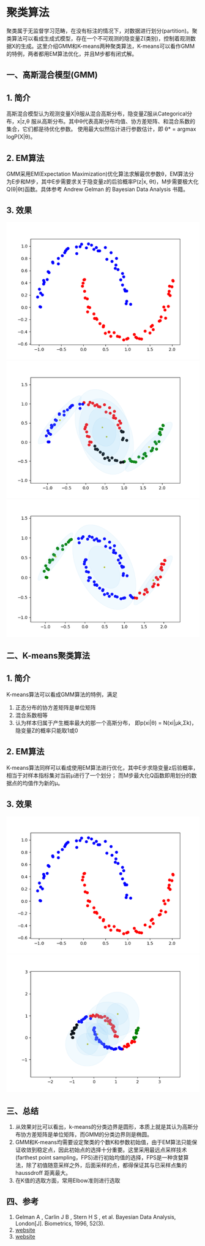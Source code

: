 # 聚类算法
聚类属于无监督学习范畴，在没有标注的情况下，对数据进行划分(partition)。聚类算法可以看成生成式模型，存在一个不可观测的隐变量Z(类别)，控制着观测数据X的生成。这里介绍GMM和K-means两种聚类算法，K-means可以看作GMM的特例，两者都用EM算法优化，并且M步都有闭式解。

## 一、高斯混合模型(GMM)
## 1. 简介
高斯混合模型认为观测变量X|θ服从混合高斯分布，隐变量Z服从Categorical分布，x|z,θ 服从高斯分布。其中θ代表高斯分布均值、协方差矩阵、和混合系数的集合，它们都是待优化参数。
使用最大似然估计进行参数估计，即 θ* = argmax logP(X|θ)。 
## 2. EM算法
GMM采用EM(Expectation Maximization)优化算法求解最优参数θ，EM算法分为E步和M步，其中E步需要求关于隐变量z的后验概率P(z|x, θt)，M步需要极大化Q(θ|θt)函数。具体参考 Andrew Gelman 的
Bayesian Data Analysis 书籍。
## 3. 效果
![data](./result/data.png)
![GMM](./result/GMM.png)
![GMM](./result/GMM_4.png)


## 二、K-means聚类算法
## 1. 简介
K-means算法可以看成GMM算法的特例，满足
1. 正态分布的协方差矩阵是单位矩阵
2. 混合系数相等
3. 认为样本归属于产生概率最大的那一个高斯分布， 即p(xi|θ) = N(xi|μk,Σk)， 隐变量Z的概率只能取1或0


## 2. EM算法
K-means算法同样可以看成使用EM算法进行优化，其中E步求隐变量z后验概率，相当于对样本指标集对当前μ进行了一个划分； 而M步最大化Q函数即用划分的数据点的均值作为新的μ。


## 3. 效果
![K-means](./result/data.png)
![K-means](./result/Kmeans.png)


## 三、总结
1. 从效果对比可以看出，k-means的分类边界是圆形，本质上就是其认为高斯分布协方差矩阵是单位矩阵，而GMM的分类边界则是椭圆。
2. GMM和K-means均需要设定聚类的个数K和参数初始值，由于EM算法只能保证收敛到稳定点，因此初始点的选择十分重要。这里采用最远点采样技术(farthest point sampling，FPS)进行初始均值的选择，FPS是一种贪婪算法，除了初值随意采样之外，后面采样的点，都得保证其与已采样点集的haussdroff 距离最大。
3. 在K值的选取方面，常用Elbow准则进行选取

## 四、参考
1. Gelman A , Carlin J B , Stern H S , et al. Bayesian Data Analysis, London[J]. Biometrics, 1996, 52(3).
2. [website](https://zhuanlan.zhihu.com/p/71574416)
3. [website](https://zhuanlan.zhihu.com/p/81255623)



